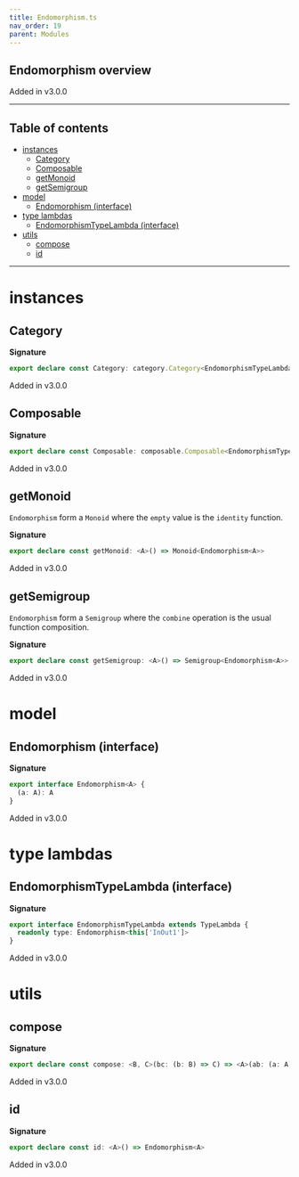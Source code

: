 ```yaml
---
title: Endomorphism.ts
nav_order: 19
parent: Modules
---
```


## Endomorphism overview

Added in v3.0.0

---

<h2 class="text-delta">Table of contents</h2>

- [instances](#instances)
  - [Category](#category)
  - [Composable](#composable)
  - [getMonoid](#getmonoid)
  - [getSemigroup](#getsemigroup)
- [model](#model)
  - [Endomorphism (interface)](#endomorphism-interface)
- [type lambdas](#type-lambdas)
  - [EndomorphismTypeLambda (interface)](#endomorphismtypelambda-interface)
- [utils](#utils)
  - [compose](#compose)
  - [id](#id)

---

# instances

## Category

**Signature**

```ts
export declare const Category: category.Category<EndomorphismTypeLambda>
```

Added in v3.0.0

## Composable

**Signature**

```ts
export declare const Composable: composable.Composable<EndomorphismTypeLambda>
```

Added in v3.0.0

## getMonoid

`Endomorphism` form a `Monoid` where the `empty` value is the `identity` function.

**Signature**

```ts
export declare const getMonoid: <A>() => Monoid<Endomorphism<A>>
```

Added in v3.0.0

## getSemigroup

`Endomorphism` form a `Semigroup` where the `combine` operation is the usual function composition.

**Signature**

```ts
export declare const getSemigroup: <A>() => Semigroup<Endomorphism<A>>
```

Added in v3.0.0

# model

## Endomorphism (interface)

**Signature**

```ts
export interface Endomorphism<A> {
  (a: A): A
}
```

Added in v3.0.0

# type lambdas

## EndomorphismTypeLambda (interface)

**Signature**

```ts
export interface EndomorphismTypeLambda extends TypeLambda {
  readonly type: Endomorphism<this['InOut1']>
}
```

Added in v3.0.0

# utils

## compose

**Signature**

```ts
export declare const compose: <B, C>(bc: (b: B) => C) => <A>(ab: (a: A) => B) => (a: A) => C
```

Added in v3.0.0

## id

**Signature**

```ts
export declare const id: <A>() => Endomorphism<A>
```

Added in v3.0.0
